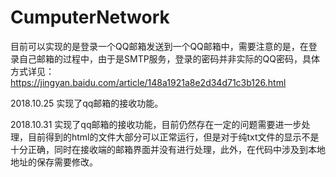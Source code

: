 # CumputerNetwork
目前可以实现的是登录一个QQ邮箱发送到一个QQ邮箱中，需要注意的是，在登录自己邮箱的过程中，由于是SMTP服务，登录的密码并非实际的QQ密码，具体方式详见：https://jingyan.baidu.com/article/148a1921a8e2d34d71c3b126.html

2018.10.25 实现了qq邮箱的接收功能。

2018.10.31 实现了qq邮箱的接收功能，目前仍然存在一定的问题需要进一步处理，目前得到的html的文件大部分可以正常运行，但是对于纯txt文件的显示不是十分正确，同时在接收端的邮箱界面并没有进行处理，此外，在代码中涉及到本地地址的保存需要修改。
